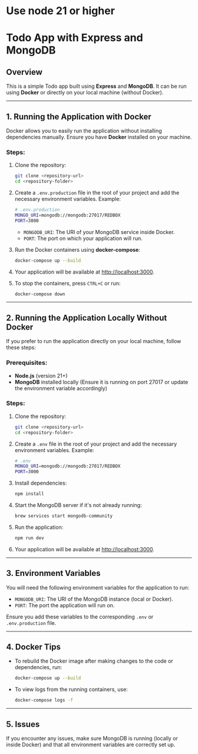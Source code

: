 # Use node 21 or higher

# Todo App with Express and MongoDB

## Overview

This is a simple Todo app built using **Express** and **MongoDB**. It can be run using **Docker** or directly on your local machine (without Docker).

---

## 1. Running the Application with Docker

Docker allows you to easily run the application without installing dependencies manually. Ensure you have **Docker** installed on your machine.

### Steps:

1. Clone the repository:

    ```bash
    git clone <repository-url>
    cd <repository-folder>
    ```

2. Create a `.env.production` file in the root of your project and add the necessary environment variables. Example:

    ```bash
    # .env.production
    MONGO_URI=mongodb://mongodb:27017/REDBOX
    PORT=3000
    ```

    - `MONGODB_URI`: The URI of your MongoDB service inside Docker.
    - `PORT`: The port on which your application will run.

3. Run the Docker containers using **docker-compose**:

    ```bash
    docker-compose up --build
    ```

4. Your application will be available at [http://localhost:3000](http://localhost:3000).

5. To stop the containers, press `CTRL+C` or run:

    ```bash
    docker-compose down
    ```

---

## 2. Running the Application Locally Without Docker

If you prefer to run the application directly on your local machine, follow these steps:

### Prerequisites:

- **Node.js** (version 21+)
- **MongoDB** installed locally (Ensure it is running on port 27017 or update the environment variable accordingly)

### Steps:

1. Clone the repository:

    ```bash
    git clone <repository-url>
    cd <repository-folder>
    ```

2. Create a `.env` file in the root of your project and add the necessary environment variables. Example:

    ```bash
    # .env
    MONGO_URI=mongodb://mongodb:27017/REDBOX
    PORT=3000
    ```

3. Install dependencies:

    ```bash
    npm install
    ```

4. Start the MongoDB server if it's not already running:

    ```bash
    brew services start mongodb-community
    ```

5. Run the application:

    ```bash
    npm run dev
    ```

6. Your application will be available at [http://localhost:3000](http://localhost:3000).

---

## 3. Environment Variables

You will need the following environment variables for the application to run:

- `MONGODB_URI`: The URI of the MongoDB instance (local or Docker).
- `PORT`: The port the application will run on.

Ensure you add these variables to the corresponding `.env` or `.env.production` file.

---

## 4. Docker Tips

- To rebuild the Docker image after making changes to the code or dependencies, run:

    ```bash
    docker-compose up --build
    ```

- To view logs from the running containers, use:

    ```bash
    docker-compose logs -f
    ```

---

## 5. Issues

If you encounter any issues, make sure MongoDB is running (locally or inside Docker) and that all environment variables are correctly set up.
